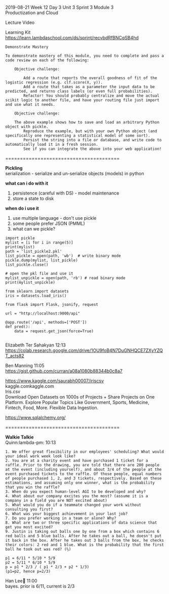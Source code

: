 2019-08-21 Week 12 Day 3 
Unit 3 Sprint 3 Module 3   
Productization and Cloud

Lecture Video  
<to be updated>  

Learning Kit  
https://learn.lambdaschool.com/ds/sprint/recvbdRfBNCqSB4hd  

```
Demonstrate Mastery

To demonstrate mastery of this module, you need to complete and pass a code review on each of the following:

    Objective challenge:
    
        Add a route that reports the overall goodness of fit of the logistic regression (e.g. clf.score(X, y)).
        Add a route that takes as a parameter the input data to be predicted, and returns class labels (or even full probabilities).
        Refactor! You should probably centralize and move the actual scikit logic to another file, and have your routing file just import and use what it needs.
        
    Objective challenge:

    The above example shows how to save and load an arbitrary Python object with pickle.
        Reproduce the example, but with your own Python object (and specifically one representing a statistical model of some sort).
        Persist the string into a file or database, and write code to automatically load it in a fresh session.
        See if you can integrate the above into your web application!
```

=======================================

**Pickling**    
serialization - serialize and un-serialize objects (models) in python  

**what can i do with it**  
1. persistence (careful with DS) - model maintenance  
2. store a state to disk  

**when do i use it**  
1. use multiple language - don't use pickle  
2. some people prefer JSON (PMML)  
3. what can we pickle?  

```
import pickle
mylist = [i for i in range(5)]
print(mylist)
path = 'list_pickle2.pkl'
list_pickle = open(path, 'wb')  # write binary mode 
pickle.dump(mylist, list_pickle)
list_pickle.close()  

# open the pkl file and use it
mylist_unpickle = open(path, 'rb') # read binary mode
print(mylist_unpickle)
```

```
from sklearn import datasets
iris = datasets.load_iris()
```

```
from flask import Flask, jsonify, request  

url = "http://localhost:9000/api"

@app.route('/api', methods=['POST'])
def pred():
    data = request.get_json(force=True)
    
```

Elizabeth Ter Sahakyan 12:13  
https://colab.research.google.com/drive/1OU9foB4N7DuGNHQCE7ZXyYZQT_acts82  

Ben Manning 11:05  
https://gist.github.com/curran/a08a1080b88344b0c8a7  

https://www.kaggle.com/saurabh00007/iriscsv  
kaggle.comkaggle.com  
Iris.csv  
Download Open Datasets on 1000s of Projects + Share Projects on One Platform. Explore Popular Topics Like Government, Sports, Medicine, Fintech, Food, More. Flexible Data Ingestion.   

https://www.sqlalchemy.org/ 

=======================================

**Walkie Talkie**  
Quinn:lambda-pm: 10:13  
```
1. We offer great flexibility in our employees' scheduling? What would your ideal work week look like?
2. You are at a charity event and have purchased 1 ticket for a raffle. Prior to the drawing, you are told that there are 200 people at the event (including yourself), and about 3/4 of the people at the event purchased tickets to the raffle. Of those people, equal numbers of people purchased 1, 2, and 3 tickets, respectively. Based on these estimations, and assuming only one winner, what is the probability that you win the raffle?
3. When do you expect human-level AGI to be developed and why? 
4. What about our company excites you the most? (assume it is a company in a field you are NOT excited about)
5. What would you do if a teammate changed your work without consulting you first?
6. What was your biggest achievement in your last job?
7. Do you prefer working in a team or alone? Why?
8. What are two or three specific applications of data science that get you most excited?
9. Justin is taking out balls one by one from a box which contains 6 red balls and 5 blue balls. After he takes out a ball, he doesn't put it back in the box. After he takes out 3 balls from the box, he checks their colors: 2 red and 1 blue. What is the probability that the first ball he took out was red? (⅔)
```

```
p1 = 6/11 * 5/10 * 5/9  
p2 = 5/11 * 6/10 * 5/9  
p = p1 * 2/3 / ( p1 * 2/3 + p2 * 1/3)   
(p1=p2, hence p=2/3)
```

Han Lee:palm_tree: 11:00  
bayes. prior is 6/11, current is 2/3  
